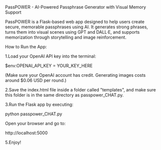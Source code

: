 PassPOWER - AI-Powered Passphrase Generator with Visual Memory Support

PassPOWER is a Flask-based web app designed to help users create secure, memorable passphrases using AI. It generates strong phrases, turns them into visual scenes using GPT and DALL·E, and supports memorization through storytelling and image reinforcement.

How to Run the App:

1.Load your OpenAI API key into the terminal:

$env:OPENAI_API_KEY = YOUR_KEY_HERE

(Make sure your OpenAI account has credit. Generating images costs around $0.06 USD per round.)

2.Save the index.html file inside a folder called "templates", and make sure this folder is in the same directory as passpower_CHAT.py.

3.Run the Flask app by executing:

python passpower_CHAT.py

Open your browser and go to:
   
http://localhost:5000

5.Enjoy!
